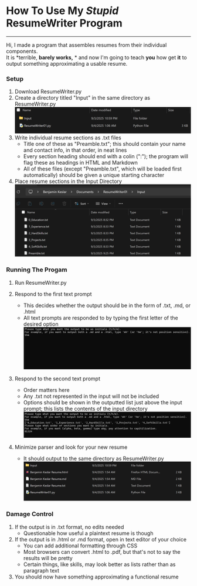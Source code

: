 # How To Use My *Stupid* ResumeWriter Program

---

Hi, I made a program that assembles resumes from their individual components.  
It is *terrible, **barely works,** * and now I'm going to teach **you** how get **it** to output something approximating a usable resume.



### Setup



1. Download ResumeWriter.py
2. Create a directory titled "Input" in the same directory as ResumeWriter.py
![A directory containing ResumeWriter.py and the Input directory](Folder1.png)
3. Write individual resume sections as .txt files
	* Title one of these as "Preamble.txt"; this should contain your name and contact info, in that order, in neat lines
	* Every section heading should end with a colin (":"); the program will flag these as headings in HTML and Markdown
	* All of these files (except "Preamble.txt", which will be loaded first automatically) should be given a unique starting character
4. Place resume sections in the Input Directory
![A directory containing several .txts](Input1.png)


### Running The Progam

1. Run ResumeWriter.py

2. Respond to the first text prompt
	* This decides whether the output should be in the form of .txt, .md, or .html
	* All text prompts are responded to by typing the first letter of the desired option
![The first text prompt, with the response "thm"](Input2.png)
3. Respond to the second text prompt
	* Order matters here
	* Any .txt not represented in the input will not be included
	* Options should be shown in the outputted list just above the input prompt; this lists the contents of the input directory
![The second text prompt, with the response "01234"](Input3.png)
4. Minimize parser and look for your new resume
	* It should output to the same directory as ResumeWriter.py
![A folder containing three copies of the same resume](Output.png)



### Damage Control

1. If the output is in .txt format, no edits needed
	* Questionable how useful a plaintext resume is though
2. If the output is in .html or .md format, open in text editor of your choice
	* You can add additional formatting through CSS
	* Most browsers can convert .html to .pdf, but that's not to say the results will be pretty
	* Certain things, like skills, may look better as lists rather than as paragraph text
3. You should now have something approximating a functional resume
